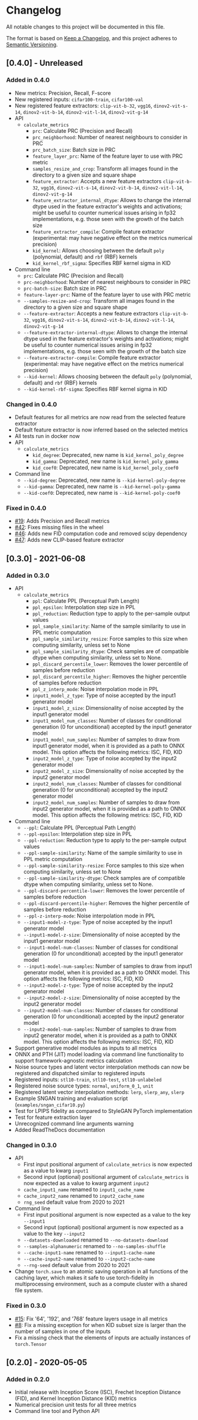 # Changelog
All notable changes to this project will be documented in this file.

The format is based on [Keep a Changelog](https://keepachangelog.com/en/1.0.0/),
and this project adheres to [Semantic Versioning](https://semver.org/spec/v2.0.0.html).

## [0.4.0] - Unreleased
### Added in 0.4.0
- New metrics: Precision, Recall, F-score
- New registered inputs: `cifar100-train`, `cifar100-val`
- New registered feature extractors: `clip-vit-b-32`, `vgg16`, `dinov2-vit-s-14`, `dinov2-vit-b-14`, `dinov2-vit-l-14`, `dinov2-vit-g-14`
- API
  - `calculate_metrics`
    - `prc`: Calculate PRC (Precision and Recall)
    - `prc_neighborhood`: Number of nearest neighbours to consider in PRC
    - `prc_batch_size`: Batch size in PRC
    - `feature_layer_prc`: Name of the feature layer to use with PRC metric
    - `samples_resize_and_crop`: Transform all images found in the directory to a given size and square shape
    - `feature_extractor`: Accepts a new feature extractors `clip-vit-b-32`, `vgg16`, `dinov2-vit-s-14`, `dinov2-vit-b-14`, `dinov2-vit-l-14`, `dinov2-vit-g-14`
    - `feature_extractor_internal_dtype`: Allows to change the internal dtype used in the feature extractor's weights and activations; might be useful to counter numerical issues arising in fp32 implementations, e.g. those seen with the growth of the batch size
    - `feature_extractor_compile`: Compile feature extractor (experimental: may have negative effect on the metrics numerical precision)
    - `kid_kernel`: Allows choosing between the default `poly` (polynomial, default) and `rbf` (RBF) kernels 
    - `kid_kernel_rbf_sigma`: Specifies RBF kernel sigma in KID  
- Command line
    - `prc`: Calculate PRC (Precision and Recall)
    - `prc-neighborhood`: Number of nearest neighbours to consider in PRC
    - `prc-batch-size`: Batch size in PRC
    - `feature-layer-prc`: Name of the feature layer to use with PRC metric
    - `--samples-resize-and-crop`: Transform all images found in the directory to a given size and square shape
    - `--feature-extractor`: Accepts a new feature extractors `clip-vit-b-32`, `vgg16`, `dinov2-vit-s-14`, `dinov2-vit-b-14`, `dinov2-vit-l-14`, `dinov2-vit-g-14`
    - `--feature-extractor-internal-dtype`: Allows to change the internal dtype used in the feature extractor's weights and activations; might be useful to counter numerical issues arising in fp32 implementations, e.g. those seen with the growth of the batch size
    - `--feature-extractor-compile`: Compile feature extractor (experimental: may have negative effect on the metrics numerical precision)
    - `--kid-kernel`: Allows choosing between the default `poly` (polynomial, default) and `rbf` (RBF) kernels 
    - `--kid-kernel-rbf-sigma`: Specifies RBF kernel sigma in KID  

### Changed in 0.4.0
- Default features for all metrics are now read from the selected feature extractor
- Default feature extractor is now inferred based on the selected metrics
- All tests run in docker now
- API
  - `calculate_metrics`
    - `kid_degree`: Deprecated, new name is `kid_kernel_poly_degree`
    - `kid_gamma`: Deprecated, new name is `kid_kernel_poly_gamma`
    - `kid_coef0`: Deprecated, new name is `kid_kernel_poly_coef0`
- Command line
    - `--kid-degree`: Deprecated, new name is `--kid-kernel-poly-degree`
    - `--kid-gamma`: Deprecated, new name is `--kid-kernel-poly-gamma`
    - `--kid-coef0`: Deprecated, new name is `--kid-kernel-poly-coef0`

### Fixed in 0.4.0
- [#19](https://github.com/toshas/torch-fidelity/issues/19): Adds Precision and Recall metrics
- [#42](https://github.com/toshas/torch-fidelity/issues/42): Fixes missing files in the wheel
- [#46](https://github.com/toshas/torch-fidelity/issues/46): Adds new FID computation code and removed scipy dependency
- [#47](https://github.com/toshas/torch-fidelity/issues/47): Adds new CLIP-based feature extractor

## [0.3.0] - 2021-06-08
### Added in 0.3.0
- API
  - `calculate_metrics`
    - `ppl`: Calculate PPL (Perceptual Path Length)
    - `ppl_epsilon`: Interpolation step size in PPL
    - `ppl_reduction`: Reduction type to apply to the per-sample output values
    - `ppl_sample_similarity`: Name of the sample similarity to use in PPL metric computation
    - `ppl_sample_similarity_resize`: Force samples to this size when computing similarity, unless set to None
    - `ppl_sample_similarity_dtype`: Check samples are of compatible dtype when computing similarity, unless set to None.
    - `ppl_discard_percentile_lower`: Removes the lower percentile of samples before reduction
    - `ppl_discard_percentile_higher`: Removes the higher percentile of samples before reduction
    - `ppl_z_interp_mode`: Noise interpolation mode in PPL
    - `input1_model_z_type`: Type of noise accepted by the input1 generator model
    - `input1_model_z_size`: Dimensionality of noise accepted by the input1 generator model
    - `input1_model_num_classes`: Number of classes for conditional generation (0 for unconditional) accepted by the input1 generator model
    - `input1_model_num_samples`: Number of samples to draw from input1 generator model, when it is provided as a path to ONNX model. This option affects the following metrics: ISC, FID, KID
    - `input2_model_z_type`: Type of noise accepted by the input2 generator model
    - `input2_model_z_size`: Dimensionality of noise accepted by the input2 generator model
    - `input2_model_num_classes`: Number of classes for conditional generation (0 for unconditional) accepted by the input2 generator model
    - `input2_model_num_samples`: Number of samples to draw from input2 generator model, when it is provided as a path to ONNX model. This option affects the following metrics: ISC, FID, KID
- Command line
  - `--ppl`: Calculate PPL (Perceptual Path Length)
  - `--ppl-epsilon`: Interpolation step size in PPL
  - `--ppl-reduction`: Reduction type to apply to the per-sample output values
  - `--ppl-sample-similarity`: Name of the sample similarity to use in PPL metric computation
  - `--ppl-sample-similarity-resize`: Force samples to this size when computing similarity, unless set to None 
  - `--ppl-sample-similarity-dtype`: Check samples are of compatible dtype when computing similarity, unless set to None.
  - `--ppl-discard-percentile-lower`: Removes the lower percentile of samples before reduction
  - `--ppl-discard-percentile-higher`: Removes the higher percentile of samples before reduction
  - `--ppl-z-interp-mode`: Noise interpolation mode in PPL
  - `--input1-model-z-type`: Type of noise accepted by the input1 generator model
  - `--input1-model-z-size`: Dimensionality of noise accepted by the input1 generator model
  - `--input1-model-num-classes`: Number of classes for conditional generation (0 for unconditional) accepted by the input1 generator model
  - `--input1-model-num-samples`: Number of samples to draw from input1 generator model, when it is provided as a path to ONNX model. This option affects the following metrics: ISC, FID, KID
  - `--input2-model-z-type`: Type of noise accepted by the input2 generator model
  - `--input2-model-z-size`: Dimensionality of noise accepted by the input2 generator model
  - `--input2-model-num-classes`: Number of classes for conditional generation (0 for unconditional) accepted by the input2 generator model
  - `--input2-model-num-samples`: Number of samples to draw from input2 generator model, when it is provided as a path to ONNX model. This option affects the following metrics: ISC, FID, KID
- Support generative model modules as inputs to all metrics  
- ONNX and PTH (JIT) model loading via command line functionality to support framework-agnostic metrics calculation
- Noise source types and latent vector interpolation methods can now be registered and dispatched similar to registered inputs
- Registered inputs: `stl10-train`, `stl10-test`, `stl10-unlabeled`
- Registered noise source types: `normal`, `uniform_0_1`, `unit` 
- Registered latent vector interpolation methods: `lerp`, `slerp_any`, `slerp` 
- Example SNGAN training and evaluation script (`examples/sngan_cifar10.py`)
- Test for LPIPS fidelity as compared to StyleGAN PyTorch implementation
- Test for feature extraction layer
- Unrecognized command line arguments warning
- Added ReadTheDocs documentation

### Changed in 0.3.0
- API
  - First input positional argument of `calculate_metrics` is now expected as a value to kwarg `input1`
  - Second input (optional) positional argument of `calculate_metrics` is now expected as a value to kwarg argument 
  `input2`
  - `cache_input1_name` renamed to `input1_cache_name`  
  - `cache_input2_name` renamed to `input2_cache_name`  
  - `rng_seed` default value from 2020 to 2021
- Command line
  - First input positional argument is now expected as a value to the key `--input1`
  - Second input (optional) positional argument is now expected as a value to the key `--input2`
  - `--datasets-downloaded` renamed to `--no-datasets-download`
  - `--samples-alphanumeric` renamed to `--no-samples-shuffle`
  - `--cache-input1-name` renamed to `--input1-cache-name`  
  - `--cache-input2-name` renamed to `--input2-cache-name`  
  - `--rng-seed` default value from 2020 to 2021
- Change `torch.save` to an atomic saving operation in all functions of the caching layer, which makes it 
  safe to use torch-fidelity in multiprocessing environment, such as a compute cluster with a shared file system.

### Fixed in 0.3.0
- [#15](https://github.com/toshas/torch-fidelity/issues/15): Fix '64', '192', and '768' feature layers usage in all metrics
- [#8](https://github.com/toshas/torch-fidelity/issues/8): Fix a missing exception for when KID subset size is larger than the number of samples in one of the inputs
- Fix a missing check that the elements of inputs are actually instances of `torch.Tensor`

## [0.2.0] - 2020-05-05
### Added in 0.2.0
- Initial release with Inception Score (ISC), Frechet Inception Distance (FID),
  and Kernel Inception Distance (KID) metrics
- Numerical precision unit tests for all three metrics
- Command line tool and Python API

